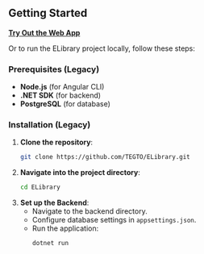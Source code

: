 ## Getting Started

 **[Try Out the Web App](https://gray-dune-04583d603.5.azurestaticapps.net/)**

Or to run the ELibrary project locally, follow these steps:

### Prerequisites (Legacy)

- **Node.js** (for Angular CLI)
- **.NET SDK** (for backend)
- **PostgreSQL** (for database)

### Installation (Legacy)

1. **Clone the repository**:
    ```bash
    git clone https://github.com/TEGTO/ELibrary.git
    ```
2. **Navigate into the project directory**:
    ```bash
    cd ELibrary
    ```
3. **Set up the Backend**:
    - Navigate to the backend directory.
    - Configure database settings in `appsettings.json`.
    - Run the application:
        ```bash
        dotnet run